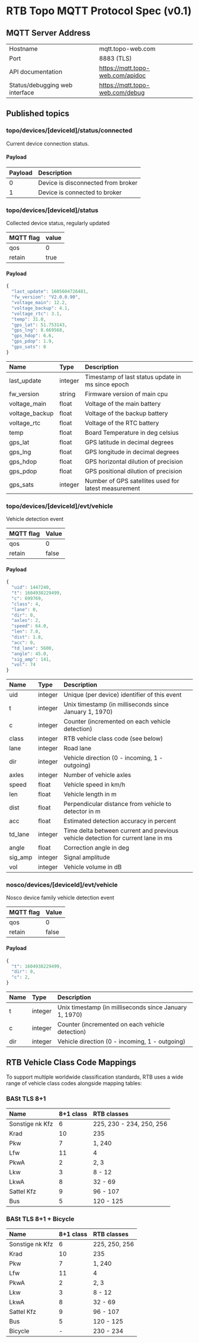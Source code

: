 # RTB Topo MQTT Protocol Spec (v0.1)

## MQTT Server Address

|   |   |
|:------------|:--------------------------------------------|
| Hostname        | mqtt.topo-web.com  |
| Port        | 8883 (TLS)  |
| API documentation | https://mqtt.topo-web.com/apidoc |
| Status/debugging web interface | https://mqtt.topo-web.com/debug  |


## Published topics

### topo/devices/[deviceId]/status/connected

Current device connection status.

#### Payload

| Payload        | Description                                  |
|:------------|:--------------------------------------------|
| 0        | Device is disconnected from broker     |
| 1        | Device is connected to broker    |

### topo/devices/[deviceId]/status

Collected device status, regularly updated

| MQTT flag        | value                                  |
|:------------|:--------------------------------------------|
| qos        | 0     |
| retain     | true     |

#### Payload

```javascript
{
  "last_update": 1605604726481,
  "fw_version": "V2.0.0.90",
  "voltage_main": 12.2, 
  "voltage_backup": 4.1, 
  "voltage_rtc": 3.1, 
  "temp": 31.0,
  "gps_lat": 51.753143, 
  "gps_lng": 8.669568, 
  "gps_hdop": 6.6, 
  "gps_pdop": 1.9,
  "gps_sats": 8
}
```

|  Name       |  Type |  Description | 
|:------------|:--------------------|:--------------------|
| last_update | integer | Timestamp of last status update in ms since epoch |
| fw_version | string | Firmware version of main cpu |
| voltage_main | float | Voltage of the main battery |
| voltage_backup | float | Voltage of the backup battery |
| voltage_rtc | float | Voltage of the RTC battery |
| temp | float | Board Temperature in deg celsius |
| gps_lat | float | GPS latitude in decimal degrees |
| gps_lng | float | GPS longitude in decimal degrees |
| gps_hdop | float | GPS horizontal dilution of precision |
| gps_pdop | float | GPS positional dilution of precision |
| gps_sats | integer | Number of GPS satellites used for latest measurement |



### topo/devices/[deviceId]/evt/vehicle

Vehicle detection event

| MQTT flag        | Value                                  |
|:------------|:--------------------------------------------|
| qos        | 0     |
| retain     | false     |

#### Payload
```javascript
{
  "uid": 1447240, 
  "t": 1604938229499,
  "c": 699769,
  "class": 4,
  "lane": 0,
  "dir": 0,
  "axles": 2,
  "speed": 64.0,
  "len": 7.0,
  "dist": 1.8, 
  "acc": 0, 
  "td_lane": 5600, 
  "angle": 45.0, 
  "sig_amp": 141, 
  "vol": 74
}
```

|  Name       |  Type |  Description | 
|:------------|:--------------------|:--------------------|
| uid | integer | Unique (per device) identifier of this event  |
| t | integer | Unix timestamp (in milliseconds since January 1, 1970)   |
| c | integer | Counter (incremented on each vehicle detection) |
| class | integer | RTB vehicle class code (see below) |
| lane | integer | Road lane  |
| dir | integer | Vehicle direction (0 - incoming, 1 - outgoing) |
| axles | integer | Number of vehicle axles |
| speed | float | Vehicle speed in km/h |
| len | float | Vehicle length in m |
| dist | float | Perpendicular distance from vehicle to detector in m |
| acc | float | Estimated detection accuracy in percent |
| td_lane | integer | Time delta between current and previous vehicle detection for current lane in ms |
| angle | float | Correction angle in deg |
| sig_amp | integer | Signal amplitude |
| vol | integer | Vehicle volume in dB |


### nosco/devices/[deviceId]/evt/vehicle

Nosco device family vehicle detection event

| MQTT flag        | Value                                  |
|:------------|:--------------------------------------------|
| qos        | 0     |
| retain     | false     |

#### Payload
```javascript
{
  "t": 1604938229499,
  "dir": 0,
  "c": 2,
}
```

|  Name       |  Type |  Description | 
|:------------|:--------------------|:--------------------|
| t | integer | Unix timestamp (in milliseconds since January 1, 1970)   |
| c | integer | Counter (incremented on each vehicle detection) |
| dir | integer | Vehicle direction (0 - incoming, 1 - outgoing) |

## RTB Vehicle Class Code Mappings

To support multiple worldwide classification standards, RTB uses a wide range of vehicle class codes alongside mapping tables:

### BASt TLS 8+1

| Name  |  8+1 class  |  RTB classes |
|:------------|:--------------------|:--------------------|
| Sonstige nk Kfz | 6 | 225, 230 - 234, 250, 256 |
| Krad | 10 | 235 | 
| Pkw | 7 | 1, 240 | 
| Lfw | 11 | 4 | 
| PkwA | 2  | 2, 3 |
| Lkw | 3 | 8 - 12 |
| LkwA | 8 | 32 - 69 |
| Sattel Kfz | 9 | 96 - 107 |
| Bus | 5 | 120 - 125 |

### BASt TLS 8+1 + Bicycle

| Name  |  8+1 class  |  RTB classes |
|:------------|:--------------------|:--------------------|
| Sonstige nk Kfz | 6 | 225, 250, 256 |
| Krad | 10 | 235 | 
| Pkw | 7 | 1, 240 | 
| Lfw | 11 | 4 | 
| PkwA | 2  | 2, 3 |
| Lkw | 3 | 8 - 12 |
| LkwA | 8 | 32 - 69 |
| Sattel Kfz | 9 | 96 - 107 |
| Bus | 5 | 120 - 125 |
| Bicycle | - | 230 - 234 |



